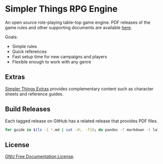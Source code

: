 # Simpler Things RPG Engine

An open source role-playing table-top game engine. PDF releases of the game rules and other supporting documents are available [here](https://github.com/ekultails/simpler_things_rpg/releases).

Goals:

* Simple rules
* Quick references
* Fast setup time for new campaigns and players
* Flexible enough to work with any genre

## Extras

[Simpler Things Extras](https://github.com/ekultails/simpler_things_extras) provides complementary content such as character sheets and reference guides.

## Build Releases

Each tagged release on GitHub has a related release that provides PDF files.

```sh
for guide in $(ls -1 *.md | cut -d\. -f1); do pandoc -f markdown -t latex -o ${guide}.pdf ${guide}.md; done
```

## License

[GNU Free Documentation License](https://www.gnu.org/licenses/fdl-1.3.en.html).
